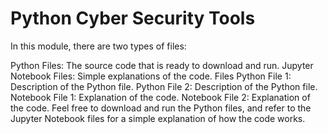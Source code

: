 # Python Cyber Security Tools
In this module, there are two types of files:

Python Files: The source code that is ready to download and run.
Jupyter Notebook Files: Simple explanations of the code.
Files
Python File 1: Description of the Python file.
Python File 2: Description of the Python file.
Notebook File 1: Explanation of the code.
Notebook File 2: Explanation of the code.
Feel free to download and run the Python files, and refer to the Jupyter Notebook files for a simple explanation of how the code works.
